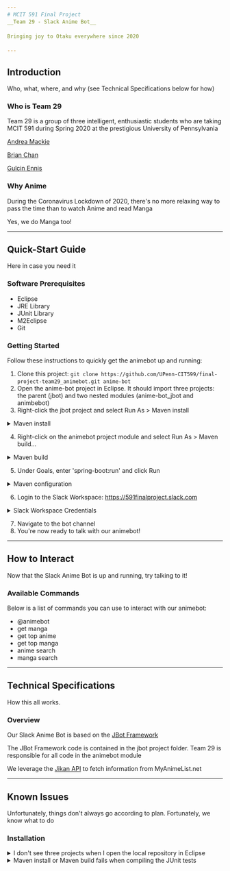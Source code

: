 ```yaml
---
# MCIT 591 Final Project
__Team 29 - Slack Anime Bot__

Bringing joy to Otaku everywhere since 2020

---
```

## Introduction
Who, what, where, and why (see Technical Specifications below for how)
### Who is Team 29
Team 29 is a group of three intelligent, enthusiastic students who are taking MCIT 591 during Spring 2020 at the prestigious University of Pennsylvania

[Andrea Mackie](https://github.com/andreamackie13)

[Brian Chan](https://github.com/chan-b)

[Gulcin Ennis](https://github.com/G-Ennis)

### Why Anime
During the Coronavirus Lockdown of 2020, there's no more relaxing way to pass the time than to watch Anime and read Manga

Yes, we do Manga too!

---
## Quick-Start Guide
Here in case you need it
### Software Prerequisites
* Eclipse
* JRE Library
* JUnit Library
* M2Eclipse
* Git

### Getting Started
Follow these instructions to quickly get the animebot up and running:
1. Clone this project: `git clone https://github.com/UPenn-CIT599/final-project-team29_animebot.git anime-bot`
2. Open the anime-bot project in Eclipse. It should import three projects: the parent (jbot) and two nested modules (anime-bot_jbot and animbebot)
3. Right-click the jbot project and select Run As > Maven install
<details>
<summary>Maven install</summary>

![jbot Maven Install](images/readme-jbot-install.PNG)

</details>

4. Right-click on the animebot project module and select Run As > Maven build...
<details>
<summary>Maven build</summary>

![animebot Maven Build](images/readme-animebot-build.PNG)

</details>

5. Under Goals, enter 'spring-boot:run' and click Run
<details>
<summary>Maven configuration</summary>

![animebot Maven Run Configuration](images/readme-animebot-build-goals.PNG)

</details>

6. Login to the Slack Workspace: https://591finalproject.slack.com

<details>
<summary>Slack Workspace Credentials</summary>

__Username:__ mcit591.team29@gmail.com

__Password:__ mcit591!

</details>

7. Navigate to the bot channel
8. You're now ready to talk with our animebot!

---
## How to Interact
Now that the Slack Anime Bot is up and running, try talking to it!
### Available Commands
Below is a list of commands you can use to interact with our animebot:
* @animebot
* get manga
* get top anime
* get top manga
* anime search
* manga search

---
## Technical Specifications
How this all works.
### Overview
Our Slack Anime Bot is based on the [JBot Framework](https://github.com/rampatra/jbot)

The JBot Framework code is contained in the jbot project folder. Team 29 is responsible for all code in the animebot module

We leverage the [Jikan API](https://jikan.moe/) to fetch information from MyAnimeList.net

---
## Known Issues
Unfortunately, things don't always go according to plan. Fortunately, we know what to do
### Installation
<details>
<summary>I don't see three projects when I open the local repository in Eclipse</summary>
Try deleting the local repository and re-cloning it from GitHub
</details>
<details>
<summary>Maven install or Maven build fails when compiling the JUnit tests</summary>
You may need to remove and re-add the JUnit Library to the animebot project Build Path for the code to compile
</details>
